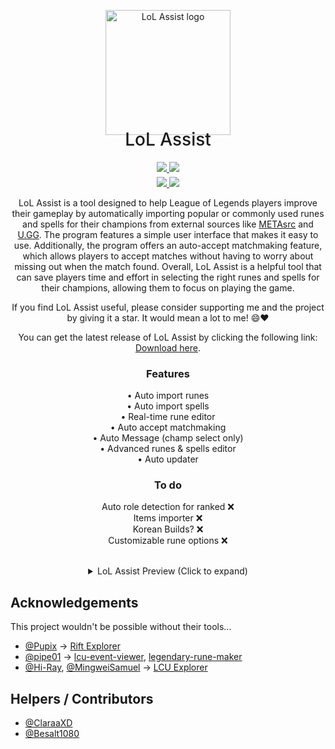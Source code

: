 <p align="center" style="margin-bottom: 0px !important;">
  <img width="200" src="https://user-images.githubusercontent.com/48817307/172007805-112e094e-006f-4048-8027-bd96e1e4b6e2.png" alt="LoL Assist logo" align="center">
</p>
<h1 align="center" style="margin-top: -10px; font-weight: 500;">LoL Assist</h1>

<div align="center">
<a href="https://github.com/Rokuazery/LoL-Assist/stargazers">
  <img src="https://img.shields.io/github/stars/rokuazery/lol-assist?color=yellow&label=Stars&logo=github&style=for-the-badge">
</a>

<a href="https://github.com/Rokuazery/LoL-Assist/network/members">
  <img src="https://img.shields.io/github/forks/rokuazery/lol-assist?color=blue&logo=github&style=for-the-badge">
</a>

<br>

<a href="https://github.com/Rokuazery/LoL-Assist/releases/latest">
  <img style="margin-top: 5px;" src="https://img.shields.io/github/downloads/rokuazery/lol-assist/total?color=violet&style=for-the-badge">
</a>

<a href="https://github.com/Rokuazery/LoL-Assist/blob/master/LICENSE.md">
  <img style="margin-top: 5px;" src="https://img.shields.io/badge/license-GPL--3.0-red?style=for-the-badge&logo=appveyor">
</a>
</div>

<p align="center" styles="word-wrap: break-word;">
LoL Assist is a tool designed to help League of Legends players improve their gameplay by automatically importing popular or commonly used runes and spells for their champions from external sources like <a href="https://www.metasrc.com">METAsrc</a> and <a href="https://u.gg">U.GG</a>. The program features a simple user interface that makes it easy to use. Additionally, the program offers an auto-accept matchmaking feature, which allows players to accept matches without having to worry about missing out when the match found. Overall, LoL Assist is a helpful tool that can save players time and effort in selecting the right runes and spells for their champions, allowing them to focus on playing the game.
</p>

<p align="center" styles="word-wrap: break-word;">
If you find LoL Assist useful, please consider supporting me and the project by giving it a star. It would mean a lot to me! 😄❤️
</p>

<div align="center">
You can get the latest release of LoL Assist by clicking the following link: <a href="https://github.com/Rokuazery/LoL-Assist/releases/latest">Download here</a>.
<h3>Features</h3>
<p>
• Auto import runes<br>
• Auto import spells<br>
• Real-time rune editor<br>
• Auto accept matchmaking<br>
• Auto Message (champ select only)<br>
• Advanced runes & spells editor<br>
• Auto updater<br>
</p>
</div>

<div align="center">
<h3>To do</h3>
<p>
Auto role detection for ranked ❌<br>
Items importer ❌<br>
Korean Builds? ❌<br>
Customizable rune options ❌
</p>
</div>

<div align="center">
  <br/>
  <details>
      <summary>LoL Assist Preview (Click to expand)</summary>
      <br/>
      <p>
            <image width="350" src="https://user-images.githubusercontent.com/48817307/204808403-f5b30f1e-a69e-4671-990f-7680c2326a5e.png"/>
      <image width="350" src="https://user-images.githubusercontent.com/48817307/204808400-d24f1e77-7497-4815-8b22-9201f3f5f756.png"/>
      <image width="350" src="https://user-images.githubusercontent.com/48817307/204808394-a4fe70df-75f7-4695-8081-f00cd6669536.png"/>
      <image width="350" src="https://user-images.githubusercontent.com/48817307/204808397-1c86ee29-093d-42c7-b4e1-63cb89e25dc0.png"/><br/><br/>
      <h5>Advanced Runes & Spells Editor Window<br>(Wonky but it works)<h5/>
      <image width="350" src="https://user-images.githubusercontent.com/48817307/204808387-f4457fb3-d916-4b70-a0e4-9390b65c2460.png"/>
      </p>
  </details>
</div>

## Acknowledgements

This project wouldn't be possible without their tools...

- [@Pupix](https://github.com/Pupix) -> [Rift Explorer](https://github.com/Pupix/rift-explorer)
- [@pipe01](https://github.com/pipe01) -> [lcu-event-viewer](https://github.com/pipe01/lcu-event-viewer), [legendary-rune-maker](https://github.com/pipe01/legendary-rune-maker)
- [@Hi-Ray](https://github.com/Hi-Ray), [@MingweiSamuel](https://github.com/MingweiSamuel) -> [LCU Explorer](https://github.com/HextechDocs/lcu-explorer)

## Helpers / Contributors

- [@ClaraaXD](https://github.com/ClaraaXD)
- [@Besalt1080](https://github.com/BeSalt1080)
